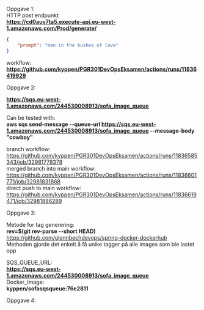 

Oppgave 1:    
HTTP post endpunkt  
**https://cd0auv7ta5.execute-api.eu-west-1.amazonaws.com/Prod/generate/**  
```json
{
    "prompt": "man in the bushes of love"
}    
```
workflow: **https://github.com/kyppen/PGR301DevOpsEksamen/actions/runs/11836419929** 

Oppgave 2:  

**https://sqs.eu-west-1.amazonaws.com/244530008913/sofa_image_queue**  

Can be tested with:  
**aws sqs send-message --queue-url https://sqs.eu-west-1.amazonaws.com/244530008913/sofa_image_queue --message-body "cowboy"**  

branch workflow: https://github.com/kyppen/PGR301DevOpsEksamen/actions/runs/11836585343/job/32981778378  
merged branch into main workflow: https://github.com/kyppen/PGR301DevOpsEksamen/actions/runs/11836601771/job/32981831868  
direct push to main workflow: https://github.com/kyppen/PGR301DevOpsEksamen/actions/runs/11836619471/job/32981886289  

Oppgave 3:  

Metode for tag generering:  
**rev=$(git rev-parse --short HEAD)**  
https://github.com/glennbechdevops/spring-docker-dockerhub  
Methoden gjorde det enkelt å få unike tagger på alle images som ble lastet opp

SQS_QUEUE_URL:  
**https://sqs.eu-west-1.amazonaws.com/244530008913/sofa_image_queue**  
Docker_Image:  
**kyppen/sofasqsqueue:76e2811**  

Oppgave 4:




